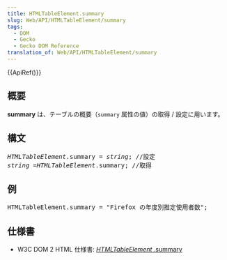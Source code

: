 ```yaml
---
title: HTMLTableElement.summary
slug: Web/API/HTMLTableElement/summary
tags:
  - DOM
  - Gecko
  - Gecko DOM Reference
translation_of: Web/API/HTMLTableElement/summary
---
```

<div>
 {{ApiRef()}}</div>
<h2 id="Summary" name="Summary">概要</h2>
<p><b>summary</b> は、テーブルの概要（<code>summary</code> 属性の値）の取得 / 設定に用います。</p>
<h2 id="Syntax" name="Syntax">構文</h2>
<pre class="syntaxbox"><i>HTMLTableElement</i>.summary = <var>string</var>; //設定
<var>string</var> =<i>HTMLTableElement</i>.summary; //取得</pre>
<h2 id="Example" name="Example">例</h2>
<pre class="brush:js;gutter:false">HTMLTableElement.summary = "Firefox の年度別推定使用者数";</pre>
<h2 id="Specification" name="Specification">仕様書</h2>
<ul>
 <li>W3C DOM 2 HTML 仕様書: <a class="external" href="http://www.w3.org/TR/DOM-Level-2-HTML/html.html#ID-44998528">
  <i>
   HTMLTableElement</i>
  .summary</a></li>
</ul>
